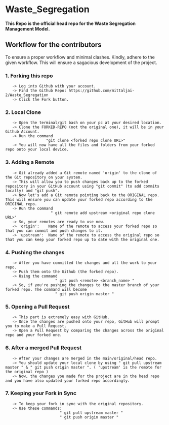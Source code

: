 # Waste_Segregation
**This Repo is the official head repo for the Waste Segregation Management Model.**

## Workflow for the contributors
To ensure a proper workflow and minimal clashes. Kindly, adhere to the given workflow.
This will ensure a sagacious development of the project.

### 1. Forking this repo
       -> Log into Github with your account.
       -> Find the Github Repo: https://github.com/mittaljai-2/Waste_Segregation
       -> Click the Fork button.
      
### 2. Local Clone
       -> Open the terminal/git bash on your pc at your desired location.
       -> Clone the FORKED-REPO (not the original one), it will be in your Github Account.
       -> Run the command
                      "git clone <forked repo clone URL>"
       -> You will now have all the files and folders from your forked repo onto your local device.
       
### 3. Adding a Remote
       -> Git already added a Git remote named 'origin' to the clone of the Git repository on your system.
       -> This will allow you to push changes back up to the forked repository in your GitHub account using "git commit" (to add commits locally) and "git push".
       -> Now let's add a Git remote pointing back to the ORIGINAL repo. This will ensure you can update your forked repo according to the ORIGINAL repo.
       -> Run the command
                        " git remote add upstream <original repo clone URL>"
       -> So, your remotes are ready to use now.
       -> 'origin':    Name of the remote to access your forked repo so that you can commit and push changes to it.
       -> 'upstream':  Name of the remote to access the original repo so that you can keep your forked repo up to date with the original one.
       
### 4. Pushing the changes
       -> After you have committed the changes and all the work to your repo.
       -> Push them onto the Github (the forked repo).
       -> Using the command
                          " git push <remote> <branch_name> "
       -> So, if you're pushing the changes to the master branch of your forked repo. The command will become
                          " git push origin master "
                          
### 5. Opening a Pull Request
       -> This part is extremely easy with GitHub.
       -> Once the changes are pushed onto your repo, GitHub will prompt you to make a Pull Request.
       -> Open a Pull Request by comparing the changes across the original repo and your forked one.
       
### 6. After a merged Pull Request
       -> After your changes are merged in the main/original/head repo.
       -> You should update your local clone by using " git pull upstream master " & " git push origin master ". ( 'upstream' is the remote for the original repo )
       -> Now, the changes you made for the project are in the head repo and you have also updated your forked repo accordingly.
       
### 7. Keeping your Fork in Sync
       -> To keep your fork in sync with the original repository. 
       -> Use these commands:
                            " git pull upstream master "
                            " git push origin master "
                        
                          
                          
                          

